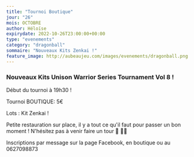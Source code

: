 ```yaml
---
title: "Tournoi Boutique"
jour: "26"
mois: OCTOBRE
author: Héloïse
expirydate: 2022-10-26T23:00:00+00:00
type: "evenements"
category: "dragonball"
sommaire: "Nouveaux Kits Zenkai !"
feature_image: http://aubeaujeu.com/images/evenements/dragonball.png
---
```

### Nouveaux Kits Unison Warrior Series Tournament Vol 8 !

Début du tournoi à 19h30 !

Tournoi BOUTIQUE: 5€

Lots : Kit Zenkai !


Petite restauration sur place, il y a tout ce qu'il faut pour passer un bon moment ! N'hésitez pas à venir faire un tour 🥪 🥤🍿


Inscriptions par message sur la page Facebook, en boutique ou au 0627098873
